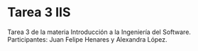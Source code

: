 # Tarea 3 IIS
 Tarea 3 de la materia Introducción a la Ingeniería del Software. Participantes: Juan Felipe Henares y Alexandra López.
